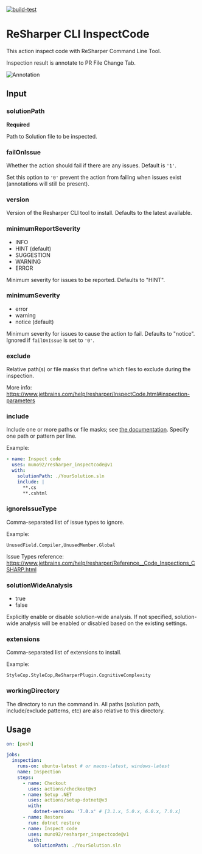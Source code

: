 [![build-test](https://github.com/muno92/resharper_inspectcode/actions/workflows/test.yml/badge.svg)](https://github.com/muno92/resharper_inspectcode/actions/workflows/test.yml)

# ReSharper CLI InspectCode

This action inspect code with ReSharper Command Line Tool.

Inspection result is annotate to PR File Change Tab.

![Annotation](annotation.png)

## Input

### solutionPath

**Required**

Path to Solution file to be inspected.

### failOnIssue

Whether the action should fail if there are any issues. Default is `'1'`.

Set this option to `'0'` prevent the action from failing when issues exist (annotations will still be present).

### version

Version of the Resharper CLI tool to install. Defaults to the latest available.

### minimumReportSeverity

- INFO
- HINT (default)
- SUGGESTION
- WARNING
- ERROR

Minimum severity for issues to be reported. Defaults to "HINT".

### minimumSeverity

- error
- warning
- notice (default)

Minimum severity for issues to cause the action to fail. Defaults to "notice". Ignored if `failOnIssue` is set to `'0'`.

### exclude

Relative path(s) or file masks that define which files to exclude during the inspection.

More info: https://www.jetbrains.com/help/resharper/InspectCode.html#inspection-parameters

### include

Include one or more paths or file masks; see [the documentation][include-arg]. Specify one path or
pattern per line.

Example:

```yml
- name: Inspect code
  uses: muno92/resharper_inspectcode@v1
  with:
    solutionPath: ./YourSolution.sln
    include: |
      **.cs
      **.cshtml
```

[include-arg]: https://www.jetbrains.com/help/resharper/InspectCode.html#inspection-parameters

### ignoreIssueType

Comma-separated list of issue types to ignore.

Example:

```text
UnusedField.Compiler,UnusedMember.Global
```

Issue Types reference: https://www.jetbrains.com/help/resharper/Reference__Code_Inspections_CSHARP.html

### solutionWideAnalysis

- true
- false

Explicitly enable or disable solution-wide analysis. If not specified, solution-wide analysis will
be enabled or disabled based on the existing settings.

### extensions

Comma-separated list of extensions to install.

Example:

```text
StyleCop.StyleCop,ReSharperPlugin.CognitiveComplexity
```

### workingDirectory

The directory to run the command in. All paths (solution path, include/exclude patterns, etc) are
also relative to this directory.

## Usage

```yaml
on: [push]

jobs:
  inspection:
    runs-on: ubuntu-latest # or macos-latest, windows-latest
    name: Inspection
    steps:
      - name: Checkout
        uses: actions/checkout@v3
      - name: Setup .NET
        uses: actions/setup-dotnet@v3
        with:
          dotnet-version: '7.0.x' # [3.1.x, 5.0.x, 6.0.x, 7.0.x]
      - name: Restore
        run: dotnet restore
      - name: Inspect code
        uses: muno92/resharper_inspectcode@v1
        with:
          solutionPath: ./YourSolution.sln
```
